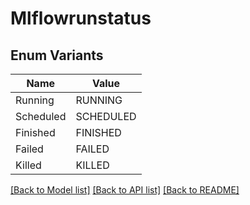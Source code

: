 # Mlflowrunstatus

## Enum Variants

| Name | Value |
|---- | -----|
| Running | RUNNING |
| Scheduled | SCHEDULED |
| Finished | FINISHED |
| Failed | FAILED |
| Killed | KILLED |


[[Back to Model list]](../README.md#documentation-for-models) [[Back to API list]](../README.md#documentation-for-api-endpoints) [[Back to README]](../README.md)


